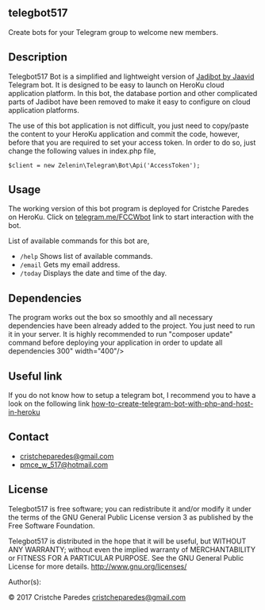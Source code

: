 ## telegbot517
Create bots for your Telegram group to welcome new members. 

## Description
Telegbot517 Bot is a simplified and lightweight version of [Jadibot by Jaavid](https://github.com/jaavid/jadibot/) Telegram bot. It is designed to be easy to launch on HeroKu cloud application platform. In this bot, the database portion and other complicated parts of Jadibot have been removed to make it easy to configure on cloud application platforms.

The use of this bot application is not difficult, you just need to copy/paste the content to your HeroKu application and commit the code, however, before that you are required to set your access token. In order to do so, just change the following values in index.php file,

	$client = new Zelenin\Telegram\Bot\Api('AccessToken');

## Usage 
The working version of this bot program is deployed for Cristche Paredes on HeroKu. Click on  [telegram.me/FCCWbot](https://telegram.me/FCCWBot) link to start interaction with the bot.

List of available commands for this bot are,
	
- ````/help```` Shows list of available commands.
- ````/email```` Gets my email address.
- ````/today```` Displays the date and time of the day.

## Dependencies
The program works out the box so smoothly and all necessary dependencies have been already added to the project.
You just need to run it in your server. It is highly recommended to run "composer update" command before deploying your application in order to update all dependencies
300" width="400"/>
</p>

## Useful link
If you do not know how to setup a telegram bot, I recommend you to have a look on the following link
[how-to-create-telegram-bot-with-php-and-host-in-heroku](http://blog.madadipouya.com/2015/10/04/how-to-create-telegram-bot-with-php-and-host-in-heroku/)

## Contact
* cristcheparedes@gmail.com
* pmce_w_517@hotmail.com

## License
Telegbot517 is free software; you can redistribute it and/or modify
it under the terms of the GNU General Public License version 3
as published by the Free Software Foundation.

Telegbot517 is distributed in the hope that it will be useful,
but WITHOUT ANY WARRANTY; without even the implied warranty of
MERCHANTABILITY or FITNESS FOR A PARTICULAR PURPOSE.  See the
GNU General Public License for more details.  <http://www.gnu.org/licenses/>

Author(s):

© 2017 Cristche Paredes <cristcheparedes@gmail.com>

